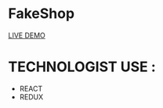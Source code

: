 # FakeShop
[LIVE DEMO](https://fakeshop--yamintawhid.repl.co/)
# TECHNOLOGIST USE : 
* REACT
* REDUX
